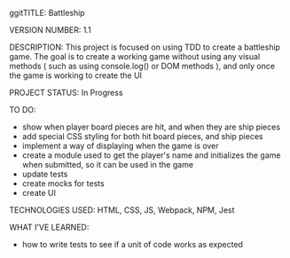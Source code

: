 ggitTITLE: Battleship

VERSION NUMBER: 1.1

DESCRIPTION: This project is focused on using TDD to create a battleship game. The goal is to create a working game without using any visual methods ( such as using console.log() or DOM methods ), and only once the game is working to create the UI

PROJECT STATUS: In Progress

TO DO:
- show when player board pieces are hit, and when they are ship pieces
- add special CSS styling for both hit board pieces, and ship pieces
- implement a way of displaying when the game is over
- create a module used to get the player's name and initializes the game when submitted, so it can be used in the game
- update tests
- create mocks for tests
- create UI

TECHNOLOGIES USED: HTML, CSS, JS, Webpack, NPM, Jest

WHAT I'VE LEARNED:
- how to write tests to see if a unit of code works as expected